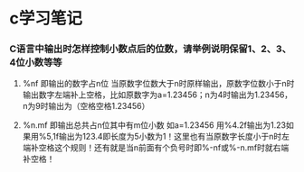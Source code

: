 c学习笔记
=========

### C语言中输出时怎样控制小数点后的位数，请举例说明保留1、2、3、4位小数等等

1. %nf    即输出的数字占n位  当原数字位数大于n时原样输出，原数字位数小于n时输出数字左端补上空格，比如原数字为a=1.23456；n为4时输出为1.23456，n为9时输出为（空格空格1.23456）

2. %n.mf  即输出总共占n位其中有m位小数  如a=1.23456   用%4.2f输出为1.23如果用%5,1f输出为123.4即长度为5小数为1！这里也有当原数字长度小于n时左端补空格这个规则！还有就是当n前面有个负号时即%-nf或%-n.mf时就右端补空格！
